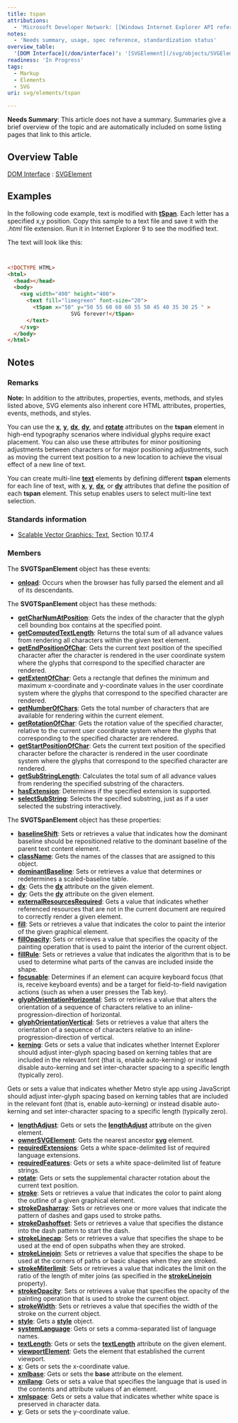 ```yaml
---
title: tspan
attributions:
  - 'Microsoft Developer Network: [[Windows Internet Explorer API reference](http://msdn.microsoft.com/en-us/library/ie/hh828809%28v=vs.85%29.aspx) Article]'
notes:
  - 'Needs summary, usage, spec reference, standardization status'
overview_table:
  '[DOM Interface](/dom/interface)': '[SVGElement](/svg/objects/SVGElement)'
readiness: 'In Progress'
tags:
  - Markup
  - Elements
  - SVG
uri: svg/elements/tspan

---
```

**Needs Summary**: This article does not have a summary. Summaries give a brief overview of the topic and are automatically included on some listing pages that link to this article.

## Overview Table

[DOM Interface](/dom/interface)
:   [SVGElement](/svg/objects/SVGElement)

## Examples

In the following code example, text is modified with [**tSpan**](/svg/elements/text). Each letter has a specified x,y position. Copy this sample to a text file and save it with the *.html* file extension. Run it in Internet Explorer 9 to see the modified text.

The text will look like this:

``` html


<!DOCTYPE HTML>
<html>
  <head></head>
  <body>
    <svg width="400" height="400">
      <text fill="limegreen" font-size="20">
        <tSpan x="50" y="50 55 60 60 60 55 50 45 40 35 30 25 " >
                    SVG forever!</tSpan>
      </text>
    </svg>
  </body>
</html>
```

</pre>

## Notes

### Remarks

**Note:** In addition to the attributes, properties, events, methods, and styles listed above, SVG elements also inherent core HTML attributes, properties, events, methods, and styles.

You can use the [**x**](/svg/properties/x), [**y**](/svg/properties/y), [**dx**](/svg/properties/dx), [**dy**](/svg/properties/dy), and [**rotate**](/svg/properties/rotate) attributes on the **tspan** element in high-end typography scenarios where individual glyphs require exact placement. You can also use these attributes for minor positioning adjustments between characters or for major positioning adjustments, such as moving the current text position to a new location to achieve the visual effect of a new line of text.

You can create multi-line [**text**](/svg/elements/text) elements by defining different **tspan** elements for each line of text, with [**x**](/svg/properties/x), [**y**](/svg/properties/y), [**dx**](/svg/properties/dx), or [**dy**](/svg/properties/dy) attributes that define the position of each **tspan** element. This setup enables users to select multi-line text selection.

### Standards information

-   [Scalable Vector Graphics: Text](http://go.microsoft.com/fwlink/p/?linkid=199818), Section 10.17.4

### Members

The **SVGTSpanElement** object has these events:

-   [**onload**](/svg/events/load): Occurs when the browser has fully parsed the element and all of its descendants.

The **SVGTSpanElement** object has these methods:

-   [**getCharNumAtPosition**](/svg/methods/getCharNumAtPosition): Gets the index of the character that the glyph cell bounding box contains at the specified point.
-   [**getComputedTextLength**](/svg/methods/getComputedTextLength): Returns the total sum of all advance values from rendering all characters within the given text element.
-   [**getEndPositionOfChar**](/svg/methods/getEndPositionOfChar): Gets the current text position of the specified character after the character is rendered in the user coordinate system where the glyphs that correspond to the specified character are rendered.
-   [**getExtentOfChar**](/svg/methods/getExtentOfChar): Gets a rectangle that defines the minimum and maximum x-coordinate and y-coordinate values in the user coordinate system where the glyphs that correspond to the specified character are rendered.
-   [**getNumberOfChars**](/svg/methods/getNumberOfChars): Gets the total number of characters that are available for rendering within the current element.
-   [**getRotationOfChar**](/svg/methods/getRotationOfChar): Gets the rotation value of the specified character, relative to the current user coordinate system where the glyphs that corresponding to the specified character are rendered.
-   [**getStartPositionOfChar**](/svg/methods/getStartPositionOfChar): Gets the current text position of the specified character before the character is rendered in the user coordinate system where the glyphs that correspond to the specified character are rendered.
-   [**getSubStringLength**](/svg/methods/getSubStringLength): Calculates the total sum of all advance values from rendering the specified substring of the characters.
-   [**hasExtension**](/svg/methods/hasExtension): Determines if the specified extension is supported.
-   [**selectSubString**](/svg/methods/selectSubString): Selects the specified substring, just as if a user selected the substring interactively.

The **SVGTSpanElement** object has these properties:

-   [**baselineShift**](/svg/attributes/baseline-shift): Sets or retrieves a value that indicates how the dominant baseline should be repositioned relative to the dominant baseline of the parent text content element.
-   [**className**](/svg/properties/className): Gets the names of the classes that are assigned to this object.
-   [**dominantBaseline**](/svg/attributes/dominant-baseline): Sets or retrieves a value that determines or redetermines a scaled-baseline table.
-   [**dx**](/svg/properties/dx): Gets the [**dx**](/svg/properties/dx) attribute on the given element.
-   [**dy**](/svg/properties/dy): Gets the [**dy**](/svg/properties/dy) attribute on the given element.
-   [**externalResourcesRequired**](/svg/properties/externalResourcesRequired): Gets a value that indicates whether referenced resources that are not in the current document are required to correctly render a given element.
-   [**fill**](/svg/attributes/fill): Sets or retrieves a value that indicates the color to paint the interior of the given graphical element.
-   [**fillOpacity**](/svg/attributes/fill-opacity): Sets or retrieves a value that specifies the opacity of the painting operation that is used to paint the interior of the current object.
-   [**fillRule**](/svg/attributes/fill-rule): Sets or retrieves a value that indicates the algorithm that is to be used to determine what parts of the canvas are included inside the shape.
-   [**focusable**](/svg/properties/focusable): Determines if an element can acquire keyboard focus (that is, receive keyboard events) and be a target for field-to-field navigation actions (such as when a user presses the Tab key).
-   [**glyphOrientationHorizontal**](/svg/attributes/glyph-orientation-horizontal): Sets or retrieves a value that alters the orientation of a sequence of characters relative to an inline-progression-direction of horizontal.
-   [**glyphOrientationVertical**](/svg/attributes/glyph-orientation-vertical): Sets or retrieves a value that alters the orientation of a sequence of characters relative to an inline-progression-direction of vertical.
-   [**kerning**](/svg/attributes/kerning): Gets or sets a value that indicates whether Internet Explorer should adjust inter-glyph spacing based on kerning tables that are included in the relevant font (that is, enable auto-kerning) or instead disable auto-kerning and set inter-character spacing to a specific length (typically zero).

Gets or sets a value that indicates whether Metro style app using JavaScript should adjust inter-glyph spacing based on kerning tables that are included in the relevant font (that is, enable auto-kerning) or instead disable auto-kerning and set inter-character spacing to a specific length (typically zero).

-   [**lengthAdjust**](/svg/properties/lengthAdjust): Gets or sets the [**lengthAdjust**](/svg/properties/lengthAdjust) attribute on the given element.
-   [**ownerSVGElement**](/svg/properties/ownerSVGElement): Gets the nearest ancestor [**svg**](/svg/objects/SVGElement) element.
-   [**requiredExtensions**](/svg/properties/requiredExtensions): Gets a white space-delimited list of required language extensions.
-   [**requiredFeatures**](/svg/properties/requiredFeatures): Gets or sets a white space-delimited list of feature strings.
-   [**rotate**](/svg/properties/rotate): Gets or sets the supplemental character rotation about the current text position.
-   [**stroke**](/svg/attributes/stroke): Sets or retrieves a value that indicates the color to paint along the outline of a given graphical element.
-   [**strokeDasharray**](/svg/attributes/stroke-dasharray): Sets or retrieves one or more values that indicate the pattern of dashes and gaps used to stroke paths.
-   [**strokeDashoffset**](/svg/attributes/stroke-dashoffset): Sets or retrieves a value that specifies the distance into the dash pattern to start the dash.
-   [**strokeLinecap**](/svg/attributes/stroke-linecap): Sets or retrieves a value that specifies the shape to be used at the end of open subpaths when they are stroked.
-   [**strokeLinejoin**](/svg/attributes/stroke-linejoin): Sets or retrieves a value that specifies the shape to be used at the corners of paths or basic shapes when they are stroked.
-   [**strokeMiterlimit**](/svg/attributes/stroke-miterlimit): Sets or retrieves a value that indicates the limit on the ratio of the length of miter joins (as specified in the [**strokeLinejoin**](/svg/attributes/stroke-linejoin) property).
-   [**strokeOpacity**](/svg/attributes/stroke-opacity): Sets or retrieves a value that specifies the opacity of the painting operation that is used to stroke the current object.
-   [**strokeWidth**](/svg/attributes/stroke-width): Sets or retrieves a value that specifies the width of the stroke on the current object.
-   [**style**](/svg/properties/style): Gets a [**style**](/css/cssom/style) object.
-   [**systemLanguage**](/svg/properties/systemLanguage): Gets or sets a comma-separated list of language names.
-   [**textLength**](/svg/properties/textLength): Gets or sets the [**textLength**](/svg/properties/textLength) attribute on the given element.
-   [**viewportElement**](/svg/properties/viewportElement): Gets the element that established the current viewport.
-   [**x**](/svg/properties/x): Gets or sets the x-coordinate value.
-   [**xmlbase**](/svg/properties/xmlbase): Gets or sets the **base** attribute on the element.
-   [**xmllang**](/svg/properties/xmllang): Gets or sets a value that specifies the language that is used in the contents and attribute values of an element.
-   [**xmlspace**](/svg/properties/xmlspace): Gets or sets a value that indicates whether white space is preserved in character data.
-   [**y**](/svg/properties/y): Gets or sets the y-coordinate value.
